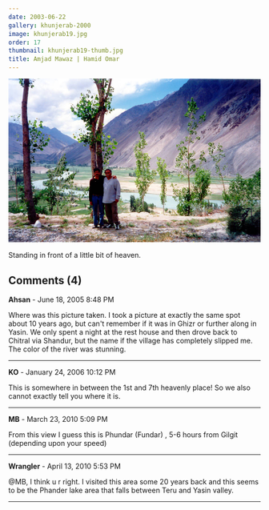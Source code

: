 ```yaml
---
date: 2003-06-22
gallery: khunjerab-2000
image: khunjerab19.jpg
order: 17
thumbnail: khunjerab19-thumb.jpg
title: Amjad Mawaz | Hamid Omar
---
```


![Amjad Mawaz | Hamid Omar](./khunjerab19.jpg)

Standing in front of a little bit of heaven.

<div id="comments">

## Comments (4)

**Ahsan** - June 18, 2005  8:48 PM

Where was this picture taken. I took a picture at exactly the same spot about 10 years ago, but can't remember if it was in Ghizr or further along in Yasin. We only spent a night at the rest house and then drove back to Chitral via Shandur, but the name if the village has completely slipped me. The color of the river was stunning.

---

**KO** - January 24, 2006 10:12 PM

This is somewhere in between the 1st and 7th heavenly place! So we also cannot exactly tell you where it is.

---

**MB** - March 23, 2010  5:09 PM

From this view I guess this is Phundar (Fundar) , 5-6 hours from Gilgit (depending upon your speed)

---

**Wrangler** - April 13, 2010  5:53 PM

@MB, I think u r right. I visited this area some 20 years back and this seems to be the Phander lake area that falls between Teru and Yasin valley.

---

</div>